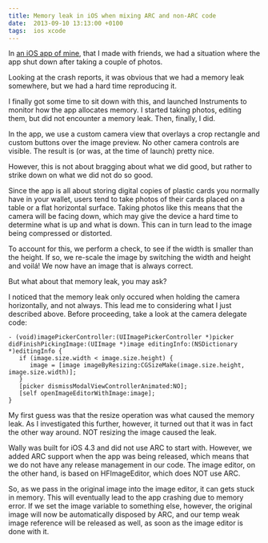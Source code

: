 ```yaml
---
title: Memory leak in iOS when mixing ARC and non-ARC code
date:  2013-09-10 13:13:00 +0100
tags:  ios xcode
---
```


In [an iOS app of mine](http://wally.danielsaidi.com/), that I made with friends,
we had a situation where the app shut down after taking a couple of photos. 

Looking at the crash reports, it was obvious that we had a memory leak somewhere,
but we had a hard time reproducing it.

I finally got some time to sit down with this, and launched Instruments to monitor
how the app allocates memory. I started taking photos, editing them, but did not
encounter a memory leak. Then, finally, I did.

In the app, we use a custom camera view that overlays a crop rectangle and custom
buttons over the image preview. No other camera controls are visible. The result
is (or was, at the time of launch) pretty nice.

However, this is not about bragging about what we did good, but rather to strike
down on what we did not do so good.

Since the app is all about storing digital copies of plastic cards you normally
have in your wallet, users tend to take photos of their cards placed on a table
or a flat horizontal surface. Taking photos like this means that the camera will
be facing down, which may give the device a hard time to determine what is up and
what is down. This can in turn lead to the image being compressed or distorted.

To account for this, we perform a check, to see if the width is smaller than the
height. If so, we re-scale the image by switching the width and height and voilá!
We now have an image that is always correct.

But what about that memory leak, you may ask?

I noticed that the memory leak only occured when holding the camera horizontally,
and not always. This lead me to considering what I just described above. Before
proceeding, take a look at the camera delegate code:

```objc
- (void)imagePickerController:(UIImagePickerController *)picker didFinishPickingImage:(UIImage *)image editingInfo:(NSDictionary *)editingInfo {
   if (image.size.width < image.size.height) {
      image = [image imageByResizing:CGSizeMake(image.size.height, image.size.width)];
   }
   [picker dismissModalViewControllerAnimated:NO];
   [self openImageEditorWithImage:image];
}
```

My first guess was that the resize operation was what caused the memory leak. As
I investigated this further, however, it turned out that it was in fact the other
way around. NOT resizing the image caused the leak.

Wally was built for iOS 4.3 and did not use ARC to start with. However, we added
ARC support when the app was being released, which means that we do not have any
release management in our code. The image editor, on the other hand, is based on
HFImageEditor, which does NOT use ARC.

So, as we pass in the original image into the image editor, it can gets stuck in
memory. This will eventually lead to the app crashing due to memory error. If we
set the image variable to something else, however, the original image will now be
automatically disposed by ARC, and our temp weak image reference will be released
as well, as soon as the image editor is done with it.